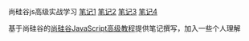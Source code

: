 尚硅谷js高级实战学习
[笔记1](https://yyc001207.top/2022/10/31/js-gao-ji-ji-chu-bu-fen/)
[笔记2](https://yyc001207.top/2022/11/01/js-gao-ji-zhi-han-shu-gao-ji-bu-fen/)
[笔记3](https://yyc001207.top/2022/11/07/js-gao-ji-zhi-dui-xiang-gao-ji-bu-fen/)
[笔记4](https://yyc001207.top/2022/11/07/js-xian-cheng-ji-zhi-yu-shi-jian-ji-zhi/)

基于尚硅谷的[尚硅谷JavaScript高级教程](https://www.bilibili.com/video/BV14s411E7qf/?p=1&vd_source=5b3402369f2047c6a7873145482528ad)提供笔记撰写，加入一些个人理解